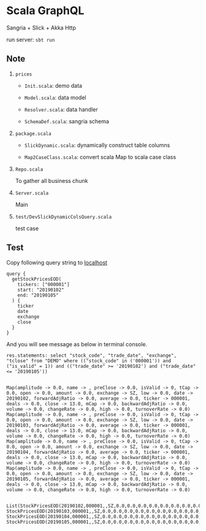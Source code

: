 # Scala GraphQL

Sangria + Slick + Akka Http


run server: `sbt run`

## Note 

1. `prices`

    - `Init.scala`: demo data
    
    - `Model.scala`: data model
    
    - `Resolver.scala`: data handler
    
    - `SchemaDef.scala`: sangria schema


2. `package.scala`

    - `SlickDynamic.scala`: dynamically construct table columns
    
    - `Map2CaseClass.scala`: convert scala Map to scala case class


3. `Repo.scala`

    To gather all business chunk

    
4. `Server.scala`

    Main


5. `test/DevSlickDynamicColsQuery.scala`

    test case



## Test

Copy following query string to [localhost](http://localhost:8070/graphql)

```
query {
  getStockPricesEOD(
    tickers: ["000001"] 
    start: "20190102" 
    end: "20190105"
  ) {
    ticker
    date
    exchange
    close
  }
}
```

And you will see message as below in terminal console.

```
res.statements: select "stock_code", "trade_date", "exchange", "tclose" from "DEMO" where (("stock_code" in ('000001')) and ("is_valid" = 1)) and (("trade_date" >= '20190102') and ("trade_date" <= '20190105'))


Map(amplitude -> 0.0, name -> , preClose -> 0.0, isValid -> 0, tCap -> 0.0, open -> 0.0, amount -> 0.0, exchange -> SZ, low -> 0.0, date -> 20190102, forwardAdjRatio -> 0.0, average -> 0.0, ticker -> 000001, deals -> 0.0, close -> 13.0, mCap -> 0.0, backwardAdjRatio -> 0.0, volume -> 0.0, changeRate -> 0.0, high -> 0.0, turnoverRate -> 0.0)
Map(amplitude -> 0.0, name -> , preClose -> 0.0, isValid -> 0, tCap -> 0.0, open -> 0.0, amount -> 0.0, exchange -> SZ, low -> 0.0, date -> 20190103, forwardAdjRatio -> 0.0, average -> 0.0, ticker -> 000001, deals -> 0.0, close -> 13.0, mCap -> 0.0, backwardAdjRatio -> 0.0, volume -> 0.0, changeRate -> 0.0, high -> 0.0, turnoverRate -> 0.0)
Map(amplitude -> 0.0, name -> , preClose -> 0.0, isValid -> 0, tCap -> 0.0, open -> 0.0, amount -> 0.0, exchange -> SZ, low -> 0.0, date -> 20190104, forwardAdjRatio -> 0.0, average -> 0.0, ticker -> 000001, deals -> 0.0, close -> 13.0, mCap -> 0.0, backwardAdjRatio -> 0.0, volume -> 0.0, changeRate -> 0.0, high -> 0.0, turnoverRate -> 0.0)
Map(amplitude -> 0.0, name -> , preClose -> 0.0, isValid -> 0, tCap -> 0.0, open -> 0.0, amount -> 0.0, exchange -> SZ, low -> 0.0, date -> 20190105, forwardAdjRatio -> 0.0, average -> 0.0, ticker -> 000001, deals -> 0.0, close -> 13.0, mCap -> 0.0, backwardAdjRatio -> 0.0, volume -> 0.0, changeRate -> 0.0, high -> 0.0, turnoverRate -> 0.0)


List(StockPricesEOD(20190102,000001,,SZ,0.0,0.0,0.0,0.0,0.0,0.0,0.0,0.0,0.0,0.0,0.0,13.0,0.0,0.0,0.0,0.0,0), StockPricesEOD(20190103,000001,,SZ,0.0,0.0,0.0,0.0,0.0,0.0,0.0,0.0,0.0,0.0,0.0,13.0,0.0,0.0,0.0,0.0,0), StockPricesEOD(20190104,000001,,SZ,0.0,0.0,0.0,0.0,0.0,0.0,0.0,0.0,0.0,0.0,0.0,13.0,0.0,0.0,0.0,0.0,0), StockPricesEOD(20190105,000001,,SZ,0.0,0.0,0.0,0.0,0.0,0.0,0.0,0.0,0.0,0.0,0.0,13.0,0.0,0.0,0.0,0.0,0))
```
